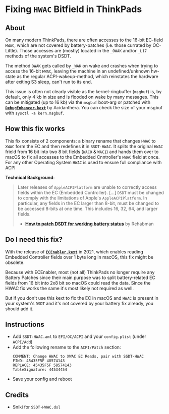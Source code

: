 # Fixing `HWAC` Bitfield in ThinkPads

## About
On many modern ThinkPads, there are often accesses to the 16-bit EC-field `HWAC`, which are not covered by battery-patches (i.e. those currated by OC-Little). Those accesses are (mostly) located in the `_OWAK` and/or `_L17` methods of the system's DSDT.
 
The method `OWAK` gets called by `_WAK` on wake and crashes when trying to access the 16-bit `HWAC`, leaving the machine in an undefined/unknown hw-state as the regular ACPI-wakeup-method, which reinstates the hardware after exiting S3 sleep, can't run to its end.
 
This issue is often not clearly visible as the kernel-ringbuffer (`msgbuf`) is, by default, only 4 kb in size and is flooded on wake by many messages. This can be mitigated (up to 16 kb) via the `msgbuf` boot-arg or patched with [**`DebugEnhancer.kext`**](https://github.com/acidanthera/DebugEnhancer) by Acidanthera. You can check the size of your msgbuf with `sysctl -a kern.msgbuf`.

## How this fix works 
This fix consists of 2 components: a binary rename that changes `HWAC` to `XWAC` form the EC and then redefines it in `SSDT-HWAC`. It splits the original `HWAC` frield from 16 bit into two 8 bit fields (`WAC0` & `WAC1`) and hands them over to macOS to fix all accesses to the Embedded Cnntroller's `HWAC` field at once. For any other Operating System `HWAC` is used to ensure full compliance with ACPI

**Technical Background**:
> Later releases of `AppleACPIPlatform` are unable to correctly access fields within the EC (Embedded Controller). […] `DSDT` must be changed to comply with the limitations of Apple's `AppleACPIPlatform`. 
> In particular, any fields in the EC larger than 8-bit, must be changed to be accessed 8-bits at one time. This includes 16, 32, 64, and larger fields.
> 
> - [**How to patch DSDT for working battery status**](https://www.tonymacx86.com/threads/guide-how-to-patch-dsdt-for-working-battery-status.116102/) by Rehabman

## Do I need this fix?
With the release of [**`ECEnabler.kext`**](https://github.com/1Revenger1/ECEnabler/releases) in 2021, which enables reading Embedded Controller fields over 1 byte long in macOS, this fix might be obsolete. 

Because with ECEnabler, most (not all) ThinkPads no longer require any Battery Patches since their main purpose was to split battery-related EC fields from 16 bit into 2x8 bit so macOS could read the data. Since the HWAC fix works the same it's most likely not required as well.

But if you don't use this kext to fix the EC in macOS and `HWAC` is present in your system's `DSDT` and it's not covered by your battery fix already, you should add it.

## Instructions

- Add `SSDT-HWAC.aml` to `EFI/OC/ACPI` and your `config.plist` (under `ACPI/Add`)
- Add the following rename to the `ACPI/Patch` section:
	```text
	COMMENT: Change HWAC to XWAC EC Reads, pair with SSDT-HWAC
	FIND: 45435F5F 48574143
	REPLACE: 45435F5F 58574143
	TableSignature: 44534454
	```
- Save your config and reboot 	

## Credits

- Sniki for `SSDT-HWAC.dsl`
	